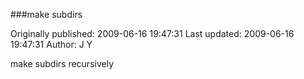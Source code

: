 ###make subdirs

Originally published: 2009-06-16 19:47:31
Last updated: 2009-06-16 19:47:31
Author: J Y

make subdirs recursively
